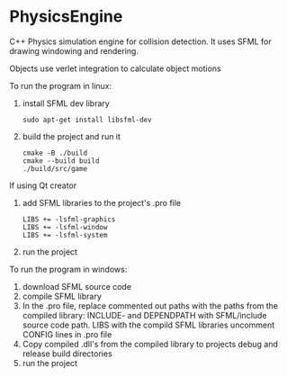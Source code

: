 # PhysicsEngine
C++ Physics simulation engine for collision detection. It uses SFML for drawing windowing and rendering.

Objects use verlet integration to calculate object motions

To run the program in linux:
1. install SFML dev library
   ```
   sudo apt-get install libsfml-dev
   ```
2. build the project and run it
   ```
   cmake -B ./build
   cmake --build build
   ./build/src/game
   ```

If using Qt creator

1. add SFML libraries to the project's .pro file
   ```
   LIBS += -lsfml-graphics
   LIBS += -lsfml-window
   LIBS += -lsfml-system
   ```
2. run the project

To run the program in windows:
1. download SFML source code
2. compile SFML library
3. In the .pro file, replace commented out paths with the paths from the compiled library:
   INCLUDE- and DEPENDPATH with SFML/include source code path.
   LIBS with the compild SFML libraries
   uncomment CONFIG lines in .pro file
5. Copy compiled .dll's from the compiled library to projects debug and release build directories
6. run the project
